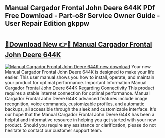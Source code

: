 ## Manual Cargador Frontal John Deere 644K PDf Free Download - Part-o8r Service Owner Guide - User Repair Edition gkppw

# <h2><a href="http://bc92181.oget.top/?id=Manual+Cargador+Frontal+John+Deere+644K">🔗Download New 👉🔴 Manual Cargador Frontal John Deere 644K</a></h2>

[![Manual Cargador Frontal John Deere 644K new download](https://i.imgur.com/5g1atiW.png)](http://bc92181.oget.top/?id=Manual+Cargador+Frontal+John+Deere+644K)
Your new Manual Cargador Frontal John Deere 644K is designed to make your life easier. This user manual shows you how to install, operate, and maintain your product for optimal performance. Important Information Manual Cargador Frontal John Deere 644K Regarding Connectivity This product requires a stable internet connection for optimal performance. Manual Cargador Frontal John Deere 644K advanced features include image recognition, voice commands, customizable profiles, and automatic backups, all accessible through the sleek and customizable interface. It's our hope that the Manual Cargador Frontal John Deere 644K has been a helpful and informative resource in helping you get started with your new product. Should you require any assistance or clarification, please do not hesitate to contact our customer support team.
